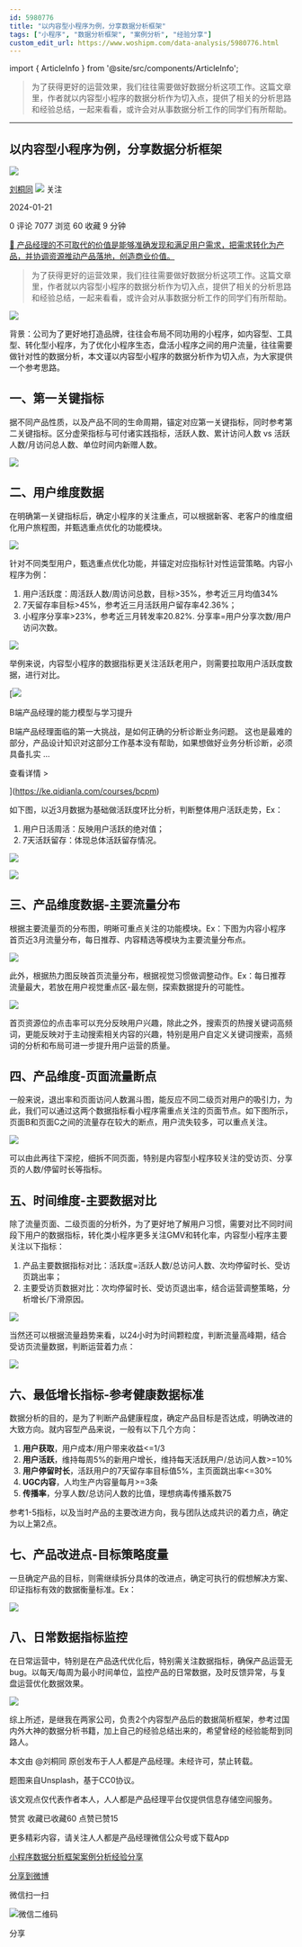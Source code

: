 ```yaml
---
id: 5980776
title: "以内容型小程序为例，分享数据分析框架"
tags: ["小程序", "数据分析框架", "案例分析", "经验分享"]
custom_edit_url: https://www.woshipm.com/data-analysis/5980776.html
---
```

import { ArticleInfo } from '@site/src/components/ArticleInfo';

<ArticleInfo
    author="刘桐同"
    authorLink="https://www.woshipm.com/u/267037"
    published="2024-01-21"
    views={7077}
    comments={0}
    collects={60}
/>

> 为了获得更好的运营效果，我们往往需要做好数据分析这项工作。这篇文章里，作者就以内容型小程序的数据分析作为切入点，提供了相关的分析思路和经验总结，一起来看看，或许会对从事数据分析工作的同学们有所帮助。

---

## 以内容型小程序为例，分享数据分析框架

[![](https://static.woshipm.com/APP_U_202205_20220522201143_8527.jpeg?imageView2/1/w/72/h/72/q/100)](https://www.woshipm.com/u/267037)

[刘桐同](https://www.woshipm.com/u/267037) ![](https://static.woshipm.com/tag/1101_1@2x.png) 关注

2024-01-21

0 评论 7077 浏览 60 收藏 9 分钟

[🔗 产品经理的不可取代的价值是能够准确发现和满足用户需求，把需求转化为产品，并协调资源推动产品落地，创造商业价值。](https://ke.qidianla.com/courses/90pm)

> 为了获得更好的运营效果，我们往往需要做好数据分析这项工作。这篇文章里，作者就以内容型小程序的数据分析作为切入点，提供了相关的分析思路和经验总结，一起来看看，或许会对从事数据分析工作的同学们有所帮助。

![](https://image.woshipm.com/2023/04/14/ecf815a8-da8d-11ed-9503-00163e0b5ff3.png)

背景：公司为了更好地打造品牌，往往会布局不同功用的小程序，如内容型、工具型、转化型小程序，为了优化小程序生态，盘活小程序之间的用户流量，往往需要做针对性的数据分析，本文谨以内容型小程序的数据分析作为切入点，为大家提供一个参考思路。

## 一、第一关键指标

据不同产品性质，以及产品不同的生命周期，锚定对应第一关键指标，同时参考第二关键指标。区分虚荣指标与可付诸实践指标，活跃人数、累计访问人数 vs 活跃人数/月访问总人数、单位时间内新赠人数。

![](https://image.woshipm.com/2024/01/19/d3eca674-b6cd-11ee-b33a-00163e0b5ff3.png)

## 二、用户维度数据

在明确第一关键指标后，确定小程序的关注重点，可以根据新客、老客户的维度细化用户旅程图，并甄选重点优化的功能模块。

![](https://image.woshipm.com/2024/01/19/e2758da0-b6cd-11ee-94fa-00163e0b5ff3.png)

针对不同类型用户，甄选重点优化功能，并锚定对应指标针对性运营策略。内容小程序为例：

1.  用户活跃度：周活跃人数/周访问总数，目标>35%，参考近三月均值34%
2.  7天留存率目标>45%，参考近三月活跃用户留存率42.36%；
3.  小程序分享率>23%，参考近三月转发率20.82%. 分享率=用户分享次数/用户访问次数。

![](https://image.woshipm.com/2024/01/19/ff8813d6-b6cd-11ee-a7c4-00163e0b5ff3.png)

举例来说，内容型小程序的数据指标更关注活跃老用户，则需要拉取用户活跃度数据，进行对比。

[![](https://image.woshipm.com/2023/08/02/1554eea8-30e3-11ee-88e7-00163e0b5ff3.png)

B端产品经理的能力模型与学习提升

B端产品经理面临的第一大挑战，是如何正确的分析诊断业务问题。 这也是最难的部分，产品设计知识对这部分工作基本没有帮助，如果想做好业务分析诊断，必须具备扎实 ...

查看详情 >

](https://ke.qidianla.com/courses/bcpm)

如下图，以近3月数据为基础做活跃度环比分析，判断整体用户活跃走势，Ex：

1.  用户日活周活：反映用户活跃的绝对值；
2.  7天活跃留存：体现总体活跃留存情况。

![](https://image.woshipm.com/2024/01/19/177e5e14-b6ce-11ee-94fa-00163e0b5ff3.png)

![](https://image.woshipm.com/2024/01/19/1fb4af84-b6ce-11ee-b33a-00163e0b5ff3.png)

## 三、产品维度数据-主要流量分布

根据主要流量页的分布图，明晰可重点关注的功能模块。Ex：下图为内容小程序首页近3月流量分布，每日推荐、内容精选等模块为主要流量分布点。

![](https://image.woshipm.com/2024/01/19/36428f8c-b6ce-11ee-b33a-00163e0b5ff3.png)

此外，根据热力图反映首页流量分布，根据视觉习惯做调整动作。Ex：每日推荐流量最大，若放在用户视觉重点区-最左侧，探索数据提升的可能性。

![](https://image.woshipm.com/2024/01/19/40f2a246-b6ce-11ee-a7c4-00163e0b5ff3.png)

首页资源位的点击率可以充分反映用户兴趣，除此之外，搜索页的热搜关键词高频词，更能反映对于主动搜索相关内容的兴趣，特别是用户自定义关键词搜索，高频词的分析和布局可进一步提升用户运营的质量。

## 四、产品维度-页面流量断点

一般来说，退出率和页面访问人数漏斗图，能反应不同二级页对用户的吸引力，为此，我们可以通过这两个数据指标看小程序需重点关注的页面节点。如下图所示，页面B和页面C之间的流量存在较大的断点，用户流失较多，可以重点关注。

![](https://image.woshipm.com/2024/01/19/5404a118-b6ce-11ee-8758-00163e0b5ff3.png)

可以由此再往下深挖，细拆不同页面，特别是内容型小程序较关注的受访页、分享页的人数/停留时长等指标。

## 五、时间维度-主要数据对比

除了流量页面、二级页面的分析外，为了更好地了解用户习惯，需要对比不同时间段下用户的数据指标，转化类小程序更多关注GMV和转化率，内容型小程序主要关注以下指标：

1.  产品主要数据指标对比：活跃度=活跃人数/总访问人数、次均停留时长、受访页跳出率；
2.  主要受访页数据对比：次均停留时长、受访页退出率，结合运营调整策略，分析增长/下滑原因。

![](https://image.woshipm.com/2024/01/19/606d4f68-b6ce-11ee-8758-00163e0b5ff3.png)

当然还可以根据流量趋势来看，以24小时为时间颗粒度，判断流量高峰期，结合受访页流量数据，判断运营着力点：

![](https://image.woshipm.com/2024/01/19/8ac93e3e-b6ce-11ee-b33a-00163e0b5ff3.png)

## 六、最低增长指标-参考健康数据标准

数据分析的目的，是为了判断产品健康程度，确定产品目标是否达成，明确改进的大致方向。就内容型产品来说，一般有以下几个方向：

1.  **用户获取**，用户成本/用户带来收益<=1/3
2.  **用户活跃**，维持每周5%的新用户增长，维持每天活跃用户/总访问人数>=10%
3.  **用户停留时长**，活跃用户的7天留存率目标值5%，主页面跳出率<=30%
4.  **UGC内容**，人均生产内容量每月>=3条
5.  **传播率**，分享人数/总访问人数的比值，理想病毒传播系数75

参考1-5指标，以及当时产品的主要改进方向，我与团队达成共识的着力点，确定为以上第2点。

## 七、产品改进点-目标策略度量

一旦确定产品的目标，则需继续拆分具体的改进点，确定可执行的假想解决方案、印证指标有效的数据衡量标准。Ex：

![](https://image.woshipm.com/2024/01/19/727c8b10-b6ce-11ee-b7b2-00163e0b5ff3.png)

## 八、日常数据指标监控

在日常运营中，特别是在产品迭代优化后，特别需关注数据指标，确保产品运营无bug。以每天/每周为最小时间单位，监控产品的日常数据，及时反馈异常，与复盘运营优化数据效果。

![](https://image.woshipm.com/2024/01/19/a22b94e6-b6ce-11ee-b33a-00163e0b5ff3.png)

综上所述，是继我在两家公司，负责2个内容型产品后的数据简析框架，参考过国内外大神的数据分析书籍，加上自己的经验总结出来的，希望曾经的经验能帮到同路人。

本文由 @刘桐同 原创发布于人人都是产品经理。未经许可，禁止转载。

题图来自Unsplash，基于CC0协议。

该文观点仅代表作者本人，人人都是产品经理平台仅提供信息存储空间服务。

赞赏 收藏已收藏60 点赞已赞15

更多精彩内容，请关注人人都是产品经理微信公众号或下载App

[小程序](https://www.woshipm.com/tag/%e5%b0%8f%e7%a8%8b%e5%ba%8f)[数据分析框架](https://www.woshipm.com/tag/%e6%95%b0%e6%8d%ae%e5%88%86%e6%9e%90%e6%a1%86%e6%9e%b6)[案例分析](https://www.woshipm.com/tag/%e6%a1%88%e4%be%8b%e5%88%86%e6%9e%90)[经验分享](https://www.woshipm.com/tag/%e7%bb%8f%e9%aa%8c%e5%88%86%e4%ba%ab)

[分享到微博](https://service.weibo.com/share/share.php?appkey=2775287854&title=以内容型小程序为例，分享数据分析框架&url=https://www.woshipm.com/data-analysis/5980776.html&pic=https://image.woshipm.com/2023/04/14/ecf815a8-da8d-11ed-9503-00163e0b5ff3.png)

微信扫一扫

![微信二维码](https://api.pwmqr.com/qrcode/create/?url=https://www.woshipm.com/data-analysis/5980776.html)

分享